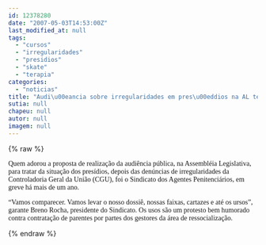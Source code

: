 ```yaml
---
id: 12378280
date: "2007-05-03T14:53:00Z"
last_modified_at: null
tags:
  - "cursos"
  - "irregularidades"
  - "presidios"
  - "skate"
  - "terapia"
categories:
  - "noticias"
title: "Audi\u00eancia sobre irregularidades em pres\u00eddios na AL ter\u00e1 a presen\u00e7a at\u00e9 de ursos do Sindaspe"
sutia: null
chapeu: null
autor: null
imagem: null
---
```

{% raw %}
<p><P><FONT face=Verdana>Quem adorou a proposta de realização da audiência pública, na Assembléia Legislativa, para tratar da situação dos presídios, depois das denúncias de irregularidades da Controladoria Geral da União (CGU), foi o Sindicato dos Agentes Penitenciários, em greve há mais de um ano.</FONT></P></p>
<p><P><FONT face=Verdana>“Vamos comparecer. Vamos levar o nosso dossiê, nossas faixas, cartazes e até os ursos”, garante Breno Rocha, presidente do Sindicato. Os usos são um protesto bem humorado contra contratação de parentes por partes dos gestores da área de ressocialização.</FONT></P> </p>
{% endraw %}